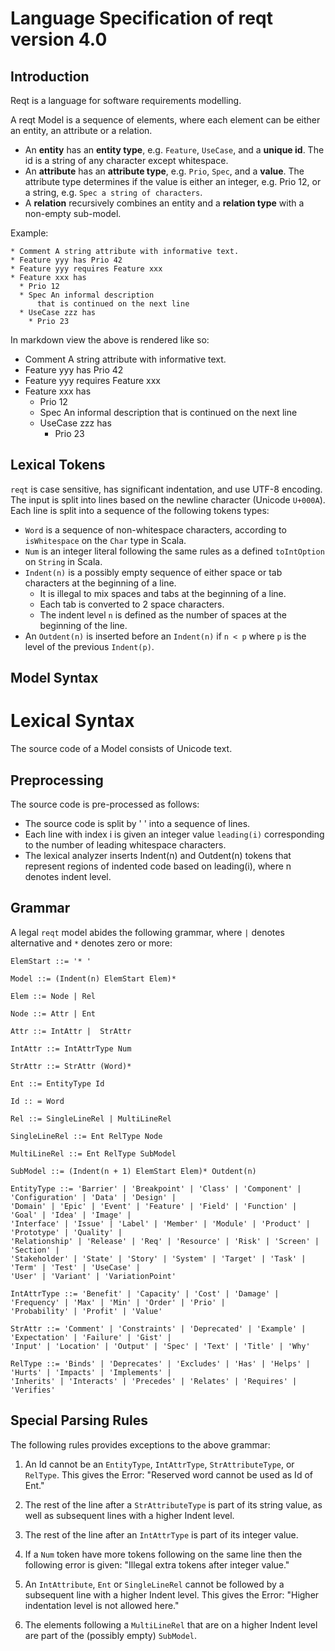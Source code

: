 # Language Specification of reqt version 4.0
## Introduction

Reqt is a language for software requirements modelling.

A reqt Model is a sequence of elements, where each element can be either an entity, an attribute or a relation.
* An **entity** has an **entity type**, e.g. `Feature`, `UseCase`, and a **unique id**. The id is a string of any character except whitespace.
* An **attribute** has an **attribute type**, e.g. `Prio`, `Spec`, and a **value**. The attribute type determines if the value is either an integer, e.g. Prio 12, or a string, e.g. `Spec a string of characters`.
* A **relation** recursively combines an entity and a **relation type** with a non-empty sub-model. 

Example:
```
* Comment A string attribute with informative text.
* Feature yyy has Prio 42
* Feature yyy requires Feature xxx
* Feature xxx has 
  * Prio 12
  * Spec An informal description
      that is continued on the next line
  * UseCase zzz has
    * Prio 23
```

In markdown view the above is rendered like so:

* Comment A string attribute with informative text.
* Feature yyy has Prio 42
* Feature yyy requires Feature xxx
* Feature xxx has 
  * Prio 12
  * Spec An informal description
      that is continued on the next line
  * UseCase zzz has
    * Prio 23

## Lexical Tokens

`reqt` is case sensitive, has significant indentation, and use UTF-8 encoding. 
The input is split into lines based on the newline character (Unicode `U+000A`). 
Each line is split into a sequence of the following tokens types:

* `Word` is a sequence of non-whitespace characters, according to `isWhitespace` on the `Char` type in Scala.
* `Num` is an integer literal following the same rules as a defined `toIntOption` on `String` in Scala.
* `Indent(n)` is a possibly empty sequence of either space or tab characters at the beginning of a line. 
  - It is illegal to mix spaces and tabs at the beginning of a line. 
  - Each tab is converted to 2 space characters.
  - The indent level `n` is defined as the number of spaces at the beginning of the line.
* An `Outdent(n)` is inserted before an `Indent(n)` if `n < p` where `p` is the level of the previous `Indent(p)`.


## Model Syntax

# Lexical Syntax

The source code of a Model consists of Unicode text. 

## Preprocessing

The source code is pre-processed as follows: 
* The source code is split by '
' into a sequence of lines. 
* Each line with index i is given an integer value `leading(i)` corresponding to the number of leading whitespace characters. 
* The lexical analyzer inserts Indent(n) and Outdent(n) tokens that represent regions of indented code based on leading(i), where n denotes indent level.

## Grammar

A legal `reqt` model abides the following grammar, where `|` denotes alternative and `*` denotes zero or more: 
```
ElemStart ::= '* '

Model ::= (Indent(n) ElemStart Elem)*

Elem ::= Node | Rel

Node ::= Attr | Ent

Attr ::= IntAttr |  StrAttr

IntAttr ::= IntAttrType Num

StrAttr ::= StrAttr (Word)*

Ent ::= EntityType Id

Id :: = Word

Rel ::= SingleLineRel | MultiLineRel

SingleLineRel ::= Ent RelType Node

MultiLineRel ::= Ent RelType SubModel

SubModel ::= (Indent(n + 1) ElemStart Elem)* Outdent(n)

EntityType ::= 'Barrier' | 'Breakpoint' | 'Class' | 'Component' | 'Configuration' | 'Data' | 'Design' | 
'Domain' | 'Epic' | 'Event' | 'Feature' | 'Field' | 'Function' | 'Goal' | 'Idea' | 'Image' | 
'Interface' | 'Issue' | 'Label' | 'Member' | 'Module' | 'Product' | 'Prototype' | 'Quality' | 
'Relationship' | 'Release' | 'Req' | 'Resource' | 'Risk' | 'Screen' | 'Section' | 
'Stakeholder' | 'State' | 'Story' | 'System' | 'Target' | 'Task' | 'Term' | 'Test' | 'UseCase' | 
'User' | 'Variant' | 'VariationPoint'

IntAttrType ::= 'Benefit' | 'Capacity' | 'Cost' | 'Damage' | 'Frequency' | 'Max' | 'Min' | 'Order' | 'Prio' | 
'Probability' | 'Profit' | 'Value'

StrAttr ::= 'Comment' | 'Constraints' | 'Deprecated' | 'Example' | 'Expectation' | 'Failure' | 'Gist' | 
'Input' | 'Location' | 'Output' | 'Spec' | 'Text' | 'Title' | 'Why'

RelType ::= 'Binds' | 'Deprecates' | 'Excludes' | 'Has' | 'Helps' | 'Hurts' | 'Impacts' | 'Implements' | 
'Inherits' | 'Interacts' | 'Precedes' | 'Relates' | 'Requires' | 'Verifies'
```

## Special Parsing Rules

The following rules provides exceptions to the above grammar: 

1. An Id cannot be an `EntityType`, `IntAttrType`, `StrAttributeType`, or `RelType`.
This gives the Error: "Reserved word cannot be used as Id of Ent."

2. The rest of the line after a `StrAttributeType` is part of its string value,
as well as subsequent lines with a higher Indent level.

3. The rest of the line after an `IntAttrType` is part of its integer value. 

4. If a `Num` token have more tokens following on the same line then the following error is given:
"Illegal extra tokens after integer value."

4. An `IntAttribute`, `Ent` or `SingleLineRel` cannot be followed by a subsequent line with a higher Indent level.
This gives the Error: "Higher indentation level is not allowed here."

5. The elements following a `MultiLineRel` that are on a higher Indent level are part of the (possibly empty) `SubModel`.

